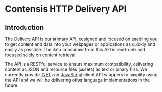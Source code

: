 # Contensis HTTP Delivery API

## Introduction

The Delivery API is our primary API, designed and focused on enabling you to get content and data into your webpages or applications as quickly and easily as possible. The data consumed from this API is read-only and focused solely on content retrieval.

The API is a RESTful service to ensure maximum compatibility, delivering content as JSON and resource files (assets) as text or binary files. We currently provide [.NET](https://developer.zengenti.com/contensis/api/delivery/dotnet/) and [JavaScript](https://developer.zengenti.com/contensis/api/delivery/js/) client API wrappers to simplify using the API and we will be delivering other language implementations in the future.